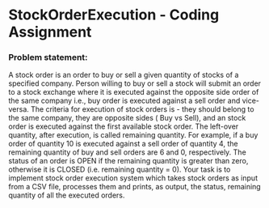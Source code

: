 # StockOrderExecution - Coding Assignment

### Problem statement: 

A stock order is an order to buy or sell a given quantity of stocks of a specified company.
Person willing to buy or sell a stock will submit an order to a stock exchange where it is
executed against the opposite side order of the same company i.e., buy order is executed
against a sell order and vice-versa. The criteria for execution of stock orders is - they should
belong to the same company, they are opposite sides ( Buy vs Sell), and an stock order is
executed against the first available stock order. The left-over quantity, after execution, is called
remaining quantity. For example, if a buy order of quantity 10 is executed against a sell order of
quantity 4, the remaining quantity of buy and sell orders are 6 and 0, respectively. The status of
an order is OPEN if the remaining quantity is greater than zero, otherwise it is CLOSED (i.e.
remaining quantity = 0).
Your task is to implement stock order execution system which takes stock orders as input from a
CSV file, processes them and prints, as output, the status, remaining quantity of all the
executed orders.


